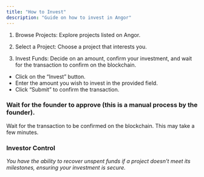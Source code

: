 ```yaml
---
title: "How to Invest"
description: "Guide on how to invest in Angor"
---
```


1. Browse Projects: Explore projects listed on Angor.

2. Select a Project: Choose a project that interests you.

3. Invest Funds: Decide on an amount, confirm your investment, and wait for the transaction to confirm on the blockchain.
* Click on the “Invest” button.
* Enter the amount you wish to invest in the provided field.
* Click “Submit” to confirm the transaction.

### Wait for the founder to approve (this is a manual process by the founder).
Wait for the transaction to be confirmed on the blockchain. This may take a few minutes.

### Investor Control

_You have the ability to recover unspent funds if a project doesn’t meet its milestones, ensuring your investment is secure._


